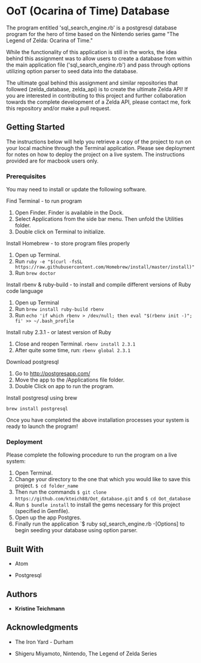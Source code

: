 # OoT (Ocarina of Time) Database

The program entitled 'sql_search_engine.rb' is a postgresql database program for the hero of time based on the Nintendo series game "The Legend of Zelda: Ocarina of Time." 

While the functionality of this application is still in the works, the idea behind this assignment was to allow users to create a database from within the main application file ('sql_search_engine.rb') and pass through options utilizing option parser to seed data into the database.  

The ultimate goal behind this assignment and similar repositories that followed (zelda_database, zelda_api) is to create the ultimate Zelda API! If you are interested in contributing to this project and further collaboration towards the complete development of a Zelda API, please contact me, fork this repository and/or make a pull request. 


## Getting Started

The instructions below will help you retrieve a copy of the project to run on your local machine through the Terminal application. Please see deployment for notes on how to deploy the project on a live system.  The instructions provided are for macbook users only.

### Prerequisites

You may need to install or update the following software.

Find Terminal - to run program
  1. Open Finder. Finder is available in the Dock.
  2. Select Applications from the side bar menu.  Then unfold the Utilities folder.
  3. Double click on Terminal to initialize.

Install Homebrew - to store program files properly
  1. Open up Terminal.
  2. Run `ruby -e "$(curl -fsSL https://raw.githubusercontent.com/Homebrew/install/master/install)"`
  3. Run `brew doctor`

Install rbenv & ruby-build - to install and compile different versions of Ruby code language
  1. Open up Terminal
  2. Run `brew install ruby-build rbenv`
  3. Run `echo 'if which rbenv > /dev/null; then eval "$(rbenv init -)"; fi' >> ~/.bash_profile`

Install ruby 2.3.1 - or latest version of Ruby
  1. Close and reopen Terminal. `rbenv install 2.3.1`
  2. After quite some time, run: `rbenv global 2.3.1`
  
Download postgresql
  1. Go to http://postgresapp.com/
  2. Move the app to the /Applications file folder.
  3. Double Click on app to run the program.

Install postgresql using brew
```
brew install postgresql
```

Once you have completed the above installation processes your system is ready to launch the program!

### Deployment

Please complete the following procedure to run the program on a live system:
  1. Open Terminal.
  2. Change your directory to the one that which you would like to save this project. `$ cd folder_name`
  3. Then run the commands `$ git clone https://github.com/kteich88/Oot_database.git` and `$ cd Oot_database`
  4. Run `$ bundle install` to install the gems necessary for this project (specified in Gemfile).
  5. Open up the app Postgres.
  6. Finally run the application `$ ruby sql_search_engine.rb -[Options] to begin seeding your database using option parser. 

## Built With

* Atom

* Postgresql

## Authors

* **Kristine Teichmann**

## Acknowledgments

* The Iron Yard - Durham

* Shigeru Miyamoto, Nintendo, The Legend of Zelda Series
